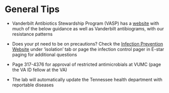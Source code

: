 # General Tips

- Vanderbilt Antibiotics Stewardship Program (VASP) has a
    [website](https://www.vumc.org/antimicrobial-stewardship-program/)
    with much of the below guidance as well as Vanderbilt antibiograms, with
    our resistance patterns

- Does your pt need to be on precautions?
    Check the [Infection Prevention Website](https://www.vumc.org/infectioncontrol/12177)
    under ‘isolation’ tab or page the infection control pager in E-star
    paging for additional questions

- Page 317-4376 for approval of restricted antimicrobials at VUMC
    (page the VA ID fellow at the VA)

- The lab will automatically update the Tennessee health department
    with reportable diseases

